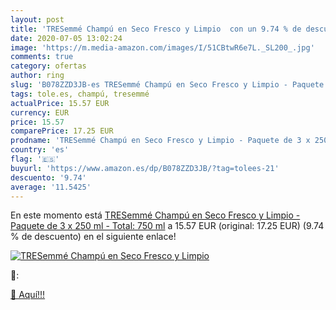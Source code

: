 ```yaml
---
layout: post
title: 'TRESemmé Champú en Seco Fresco y Limpio  con un 9.74 % de descuento'
date: 2020-07-05 13:02:24
image: 'https://m.media-amazon.com/images/I/51CBtwR6e7L._SL200_.jpg'
comments: true
category: ofertas
author: ring
slug: 'B078ZZD3JB-es TRESemmé Champú en Seco Fresco y Limpio - Paquete de 3 x...'
tags: tole.es, champú, tresemmé
actualPrice: 15.57 EUR
currency: EUR
price: 15.57
comparePrice: 17.25 EUR
prodname: 'TRESemmé Champú en Seco Fresco y Limpio - Paquete de 3 x 250 ml - Total: 750 ml'
country: 'es'
flag: '🇪🇸'
buyurl: 'https://www.amazon.es/dp/B078ZZD3JB/?tag=tolees-21'
descuento: '9.74'
average: '11.5425'
---
```


En este momento está [TRESemmé Champú en Seco Fresco y Limpio - Paquete de 3 x 250 ml - Total: 750 ml](https://www.amazon.es/dp/B078ZZD3JB/?tag=tolees-21) a 15.57 EUR (original: 17.25 EUR) (9.74 %  de descuento) en el siguiente enlace!

[![TRESemmé Champú en Seco Fresco y Limpio ](https://m.media-amazon.com/images/I/51CBtwR6e7L._SL200_.jpg)](https://www.amazon.es/dp/B078ZZD3JB/?tag=tolees-21)

🔎:


[🛒 Aquí!!!](https://www.amazon.es/dp/B078ZZD3JB/?tag=tolees-21)
